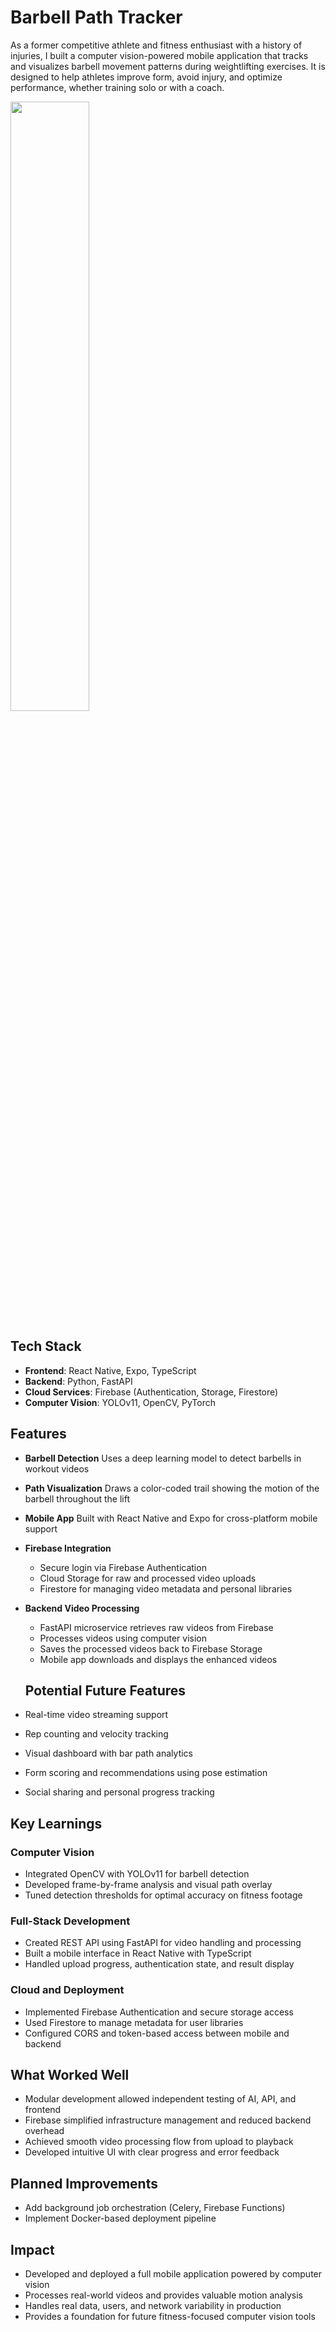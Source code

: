 # Barbell Path Tracker

As a former competitive athlete and fitness enthusiast with a history of injuries, I built a computer vision-powered mobile application that tracks and visualizes barbell movement patterns during weightlifting exercises. It is designed to help athletes improve form, avoid injury, and optimize performance, whether training solo or with a coach.

<img src="demo.gif" width="50%">

## Tech Stack

- **Frontend**: React Native, Expo, TypeScript
- **Backend**: Python, FastAPI
- **Cloud Services**: Firebase (Authentication, Storage, Firestore)
- **Computer Vision**: YOLOv11, OpenCV, PyTorch

## Features

- **Barbell Detection**
  Uses a deep learning model to detect barbells in workout videos

- **Path Visualization**
  Draws a color-coded trail showing the motion of the barbell throughout the lift

- **Mobile App**
  Built with React Native and Expo for cross-platform mobile support

- **Firebase Integration**
  - Secure login via Firebase Authentication
  - Cloud Storage for raw and processed video uploads
  - Firestore for managing video metadata and personal libraries

- **Backend Video Processing**
  - FastAPI microservice retrieves raw videos from Firebase
  - Processes videos using computer vision
  - Saves the processed videos back to Firebase Storage
  - Mobile app downloads and displays the enhanced videos

  ## Potential Future Features

- Real-time video streaming support
- Rep counting and velocity tracking
- Visual dashboard with bar path analytics
- Form scoring and recommendations using pose estimation
- Social sharing and personal progress tracking

## Key Learnings

### Computer Vision

- Integrated OpenCV with YOLOv11 for barbell detection
- Developed frame-by-frame analysis and visual path overlay
- Tuned detection thresholds for optimal accuracy on fitness footage

### Full-Stack Development

- Created REST API using FastAPI for video handling and processing
- Built a mobile interface in React Native with TypeScript
- Handled upload progress, authentication state, and result display

### Cloud and Deployment

- Implemented Firebase Authentication and secure storage access
- Used Firestore to manage metadata for user libraries
- Configured CORS and token-based access between mobile and backend

## What Worked Well

- Modular development allowed independent testing of AI, API, and frontend
- Firebase simplified infrastructure management and reduced backend overhead
- Achieved smooth video processing flow from upload to playback
- Developed intuitive UI with clear progress and error feedback

## Planned Improvements

- Add background job orchestration (Celery, Firebase Functions)
- Implement Docker-based deployment pipeline

## Impact

- Developed and deployed a full mobile application powered by computer vision
- Processes real-world videos and provides valuable motion analysis
- Handles real data, users, and network variability in production
- Provides a foundation for future fitness-focused computer vision tools